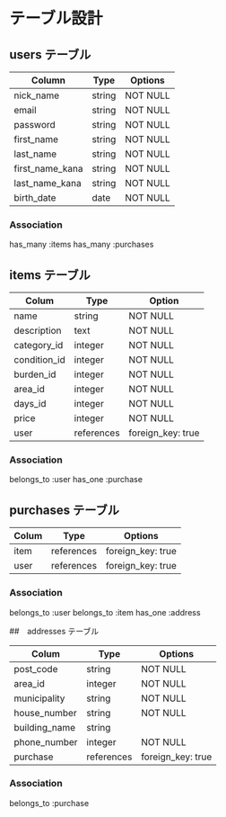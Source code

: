 # テーブル設計

## users テーブル

| Column          | Type   | Options  |
| --------------- | ------ | -------- |
| nick_name       | string | NOT NULL |
| email           | string | NOT NULL |
| password        | string | NOT NULL |
| first_name      | string | NOT NULL |
| last_name       | string | NOT NULL |
| first_name_kana | string | NOT NULL |
| last_name_kana  | string | NOT NULL |
| birth_date      | date   | NOT NULL |

### Association

has_many :items
has_many :purchases

## items テーブル

| Colum        | Type       | Option            |
| ------------ | ---------- | ----------------- |
| name         | string     | NOT NULL          |
| description  | text       | NOT NULL          |
| category_id  | integer    | NOT NULL          |
| condition_id | integer    | NOT NULL          |
| burden_id    | integer    | NOT NULL          |
| area_id      | integer    | NOT NULL          |
| days_id      | integer    | NOT NULL          |
| price        | integer    | NOT NULL          |
| user         | references | foreign_key: true |

### Association

belongs_to :user
has_one :purchase


## purchases テーブル

| Colum | Type       | Options           |
| ----- | ---------- | ----------------- |
| item  | references | foreign_key: true |
| user  | references | foreign_key: true |

### Association

belongs_to :user
belongs_to :item
has_one :address


##　addresses テーブル

| Colum         | Type         | Options           |
| ------------- | ------------ | ------------------|
| post_code     | string       | NOT NULL          |
| area_id       | integer      | NOT NULL          |
| municipality  | string       | NOT NULL          |
| house_number  | string       | NOT NULL          |
| building_name | string       |                   |
| phone_number  | integer      | NOT NULL          |
| purchase      | references   | foreign_key: true |


### Association

belongs_to :purchase
